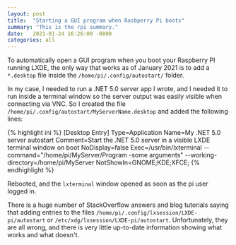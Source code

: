 ```yaml
---
layout: post
title:  "Starting a GUI program when Rasbperry Pi boots"
summary: "This is the rpi summary."
date:   2021-01-24 16:26:00 -0800
categories: all
---
```

To automatically open a GUI program when you boot your Raspberry PI running LXDE, the only way that works as of January 2021 is to add a `*.desktop` file inside the `/home/pi/.config/autostart/` folder.

In my case, I needed to run a .NET 5.0 server app I wrote, and I needed it to run inside a terminal window so the server output was easily visible when connecting via VNC. So I created the file `/home/pi/.config/autostart/MyServerName.desktop` and added the following lines:

{% highlight ini %}
[Desktop Entry]
Type=Application
Name=My .NET 5.0 server autostart
Comment=Start the .NET 5.0 server in a visible LXDE terminal window on boot
NoDisplay=false
Exec=/usr/bin/lxterminal --command="/home/pi/MyServer/Program -some arguments" --working-directory=/home/pi/MyServer
NotShowIn=GNOME;KDE;XFCE;
{% endhighlight %}

Rebooted, and the `lxterminal` window opened as soon as the pi user logged in.

There is a huge number of StackOverflow answers and blog tutorials saying that adding entries to the files `/home/pi/.config/lxsession/LXDE-pi/autostart` or `/etc/xdg/lxsession/LXDE-pi/autostart`. Unfortunately, they are all wrong, and there is very little up-to-date information showing what works and what doesn't.
